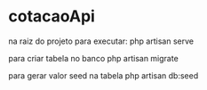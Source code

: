 # cotacaoApi

na raiz do projeto
para executar: 
php artisan serve

para criar tabela no banco
php artisan migrate

para gerar valor seed na tabela
php artisan db:seed
